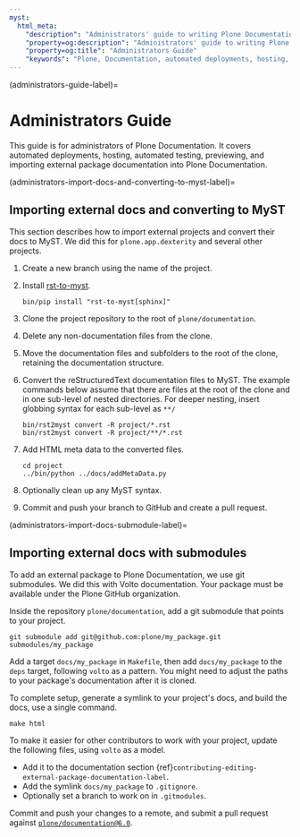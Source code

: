 ```yaml
---
myst:
  html_meta:
    "description": "Administrators' guide to writing Plone Documentation. It covers automated deployments, hosting, automated testing, previewing, and importing external package documentation into Plone Documentation."
    "property=og:description": "Administrators' guide to writing Plone Documentation. It covers automated deployments, hosting, automated testing, previewing, and importing external package documentation into Plone Documentation."
    "property=og:title": "Administrators Guide"
    "keywords": "Plone, Documentation, automated deployments, hosting, automated testing, importing external packages"
---
```


(administrators-guide-label)=

# Administrators Guide

This guide is for administrators of Plone Documentation.
It covers automated deployments, hosting, automated testing, previewing, and importing external package documentation into Plone Documentation.


(administrators-import-docs-and-converting-to-myst-label)=

## Importing external docs and converting to MyST

This section describes how to import external projects and convert their docs to MyST.
We did this for `plone.app.dexterity` and several other projects.

1.  Create a new branch using the name of the project.
1.  Install [rst-to-myst](https://pypi.org/project/rst-to-myst/).

    ```shell
    bin/pip install "rst-to-myst[sphinx]"
    ```

1.  Clone the project repository to the root of `plone/documentation`.
1.  Delete any non-documentation files from the clone.
1.  Move the documentation files and subfolders to the root of the clone, retaining the documentation structure.
1.  Convert the reStructuredText documentation files to MyST.
    The example commands below assume that there are files at the root of the clone and in one sub-level of nested directories.
    For deeper nesting, insert globbing syntax for each sub-level as `**/`

    ```shell
    bin/rst2myst convert -R project/*.rst
    bin/rst2myst convert -R project/**/*.rst
    ```

1.  Add HTML meta data to the converted files.

    ```shell
    cd project
    ../bin/python ../docs/addMetaData.py
    ```

1.  Optionally clean up any MyST syntax.
1.  Commit and push your branch to GitHub and create a pull request.


(administrators-import-docs-submodule-label)=

## Importing external docs with submodules

To add an external package to Plone Documentation, we use git submodules.
We did this with Volto documentation.
Your package must be available under the Plone GitHub organization.

Inside the repository `plone/documentation`, add a git submodule that points to your project.

```shell
git submodule add git@github.com:plone/my_package.git submodules/my_package
```

Add a target `docs/my_package` in `Makefile`, then add `docs/my_package` to the `deps` target, following `volto` as a pattern.
You might need to adjust the paths to your package's documentation after it is cloned.

To complete setup, generate a symlink to your project's docs, and build the docs, use a single command.

```shell
make html
```

To make it easier for other contributors to work with your project, update the following files, using `volto` as a model.
 
-   Add it to the documentation section {ref}`contributing-editing-external-package-documentation-label`.
-   Add the symlink `docs/my_package` to `.gitignore`.
-   Optionally set a branch to work on in `.gitmodules`.

Commit and push your changes to a remote, and submit a pull request against [`plone/documentation@6.0`](https://github.com/plone/documentation/compare).
